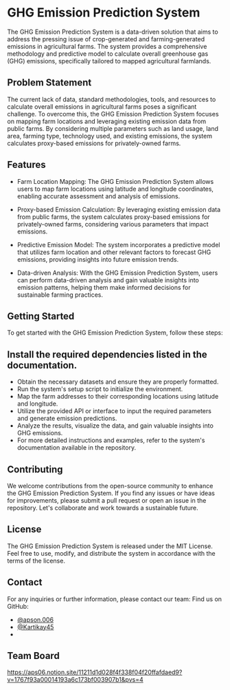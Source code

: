 # GHG Emission Prediction System

The GHG Emission Prediction System is a data-driven solution that aims to address the pressing issue of crop-generated and farming-generated emissions in agricultural farms. The system provides a comprehensive methodology and predictive model to calculate overall greenhouse gas (GHG) emissions, specifically tailored to mapped agricultural farmlands.

## Problem Statement
The current lack of data, standard methodologies, tools, and resources to calculate overall emissions in agricultural farms poses a significant challenge. To overcome this, the GHG Emission Prediction System focuses on mapping farm locations and leveraging existing emission data from public farms. By considering multiple parameters such as land usage, land area, farming type, technology used, and existing emissions, the system calculates proxy-based emissions for privately-owned farms.

## Features
* Farm Location Mapping: The GHG Emission Prediction System allows users to map farm locations using latitude and longitude coordinates, enabling accurate assessment and analysis of emissions.

* Proxy-based Emission Calculation: By leveraging existing emission data from public farms, the system calculates proxy-based emissions for privately-owned farms, considering various parameters that impact emissions.

* Predictive Emission Model: The system incorporates a predictive model that utilizes farm location and other relevant factors to forecast GHG emissions, providing insights into future emission trends.

* Data-driven Analysis: With the GHG Emission Prediction System, users can perform data-driven analysis and gain valuable insights into emission patterns, helping them make informed decisions for sustainable farming practices.

## Getting Started
To get started with the GHG Emission Prediction System, follow these steps:

## Install the required dependencies listed in the documentation.
* Obtain the necessary datasets and ensure they are properly formatted.
* Run the system's setup script to initialize the environment.
* Map the farm addresses to their corresponding locations using latitude and longitude.
* Utilize the provided API or interface to input the required parameters and generate emission predictions.
* Analyze the results, visualize the data, and gain valuable insights into GHG emissions.
* For more detailed instructions and examples, refer to the system's documentation available in the repository.

## Contributing
We welcome contributions from the open-source community to enhance the GHG Emission Prediction System. If you find any issues or have ideas for improvements, please submit a pull request or open an issue in the repository. Let's collaborate and work towards a sustainable future.

## License
The GHG Emission Prediction System is released under the MIT License. Feel free to use, modify, and distribute the system in accordance with the terms of the license.

## Contact
For any inquiries or further information, please contact our team:
Find us on GitHub:
- [@apson.006](https://github.com/apson.006)
- [@Kartikay45](https://github.com/Kartikay45)
- 
## Team Board

https://aps06.notion.site/11211d1d028f4f338f04f20ffafdaed9?v=1767f93a00014193a6c173bf003907b1&pvs=4
